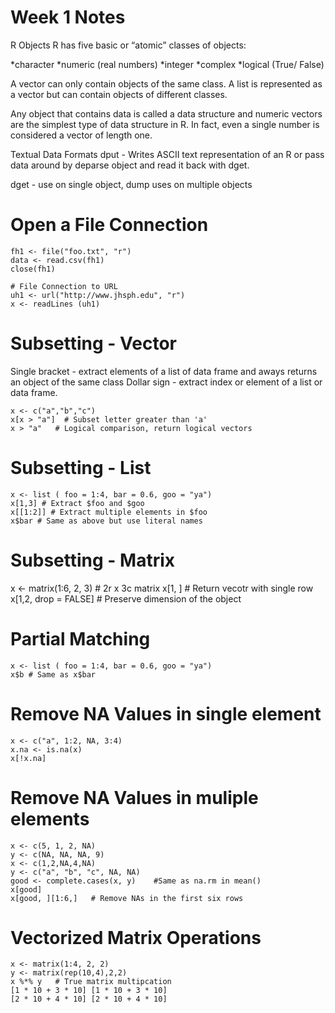 # Week 1 Notes
R Objects
R has five basic or “atomic” classes of objects:
  
*character
*numeric (real numbers)
*integer
*complex
*logical (True/ False)

A vector can only contain objects of the same class.
A list is represented as a vector but can contain objects of different classes.

Any object that contains data is called a data structure and numeric vectors are the simplest type of data structure in R.
In fact, even a single number is considered a vector of length one.

Textual Data Formats
dput - Writes ASCII text representation of an R or
pass data around by deparse object and read it back with dget.

dget - use on single object, dump uses on multiple objects

# Open a File Connection
```
fh1 <- file("foo.txt", "r")
data <- read.csv(fh1)
close(fh1)
```

```
# File Connection to URL
uh1 <- url("http://www.jhsph.edu", "r")
x <- readLines (uh1)
```

# Subsetting - Vector
Single bracket - extract elements of a list of data frame and aways returns an object of the same class
Dollar sign - extract index or element of a list or data frame.
```
x <- c("a","b","c")
x[x > "a"]  # Subset letter greater than 'a'
x > "a"   # Logical comparison, return logical vectors 
```
# Subsetting - List
```
x <- list ( foo = 1:4, bar = 0.6, goo = "ya")
x[1,3] # Extract $foo and $goo
x[[1:2]] # Extract multiple elements in $foo
x$bar # Same as above but use literal names
```
# Subsetting - Matrix
x <- matrix(1:6, 2, 3)  # 2r x 3c matrix
x[1, ]  # Return vecotr with single row
x[1,2, drop = FALSE] # Preserve dimension of the object

# Partial Matching
```
x <- list ( foo = 1:4, bar = 0.6, goo = "ya")
x$b # Same as x$bar
```
# Remove NA Values in single element
```
x <- c("a", 1:2, NA, 3:4)
x.na <- is.na(x)
x[!x.na]
```
# Remove NA Values in muliple elements
```
x <- c(5, 1, 2, NA)
y <- c(NA, NA, NA, 9)
x <- c(1,2,NA,4,NA)
y <- c("a", "b", "c", NA, NA)
good <- complete.cases(x, y)    #Same as na.rm in mean()
x[good]
x[good, ][1:6,]   # Remove NAs in the first six rows
```
# Vectorized Matrix Operations
```
x <- matrix(1:4, 2, 2)
y <- matrix(rep(10,4),2,2)
x %*% y   # True matrix multipcation
[1 * 10 + 3 * 10] [1 * 10 + 3 * 10]
[2 * 10 + 4 * 10] [2 * 10 + 4 * 10]
```
